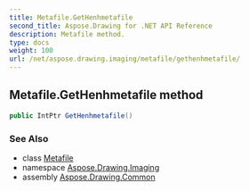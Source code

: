 ```yaml
---
title: Metafile.GetHenhmetafile
second_title: Aspose.Drawing for .NET API Reference
description: Metafile method. 
type: docs
weight: 100
url: /net/aspose.drawing.imaging/metafile/gethenhmetafile/
---
```

## Metafile.GetHenhmetafile method

```csharp
public IntPtr GetHenhmetafile()
```

### See Also

* class [Metafile](../)
* namespace [Aspose.Drawing.Imaging](../../metafile/)
* assembly [Aspose.Drawing.Common](../../../)


